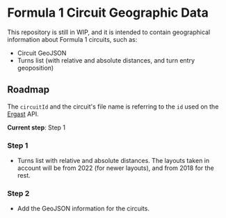 # Formula 1 Circuit Geographic Data

This repository is still in WIP, and it is intended to contain geographical information
about Formula 1 circuits, such as:

- Circuit GeoJSON
- Turns list (with relative and absolute distances, and turn entry geoposition)

## Roadmap

The `circuitId` and the circuit's file name is referring to the `id` used on the [Ergast](http://ergast.com/mrd/) API.

**Current step**: Step 1

### Step 1

- Turns list with relative and absolute distances.
The layouts taken in account will be from 2022 (for newer layouts), and from 2018 for the rest.

### Step 2

- Add the GeoJSON information for the circuits.
